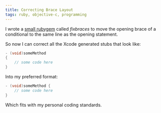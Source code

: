 ```yaml
---
title: Correcting Brace Layout
tags: ruby, objective-c, programming
---
```


I wrote a [small rubygem](http://abizern.org/fixbraces/) called _fixbraces_ to
move the opening brace of a conditional to the same line as the opening
statement.

So now I can correct all the Xcode generated stubs that look like:

``` objectivec
- (void)someMethod
{
    // some code here
}
```

Into my preferred format:

``` objectivec
- (void)someMethod {
    // some code here
}
```

Which fits with my personal coding standards.
